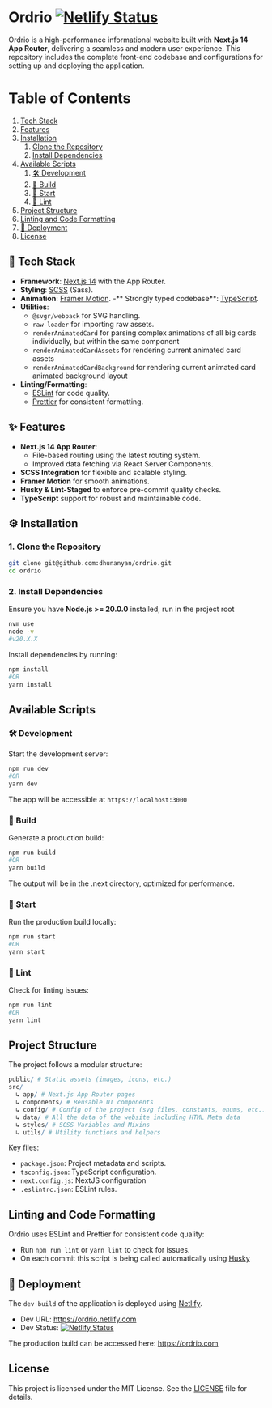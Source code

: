 # Ordrio [![Netlify Status](https://api.netlify.com/api/v1/badges/ec89ac37-1f1e-42ad-bfb6-dd424fdfc95d/deploy-status)](https://app.netlify.com/sites/ordrio/deploys)

Ordrio is a high-performance informational website built with **Next.js 14 App Router**, delivering a seamless and modern user experience. This repository includes the complete front-end codebase and configurations for setting up and deploying the application.

# Table of Contents

1. [Tech Stack](#🔧-tech-stack)
2. [Features](#✨-features)
3. [Installation](#⚙️-installation)
   1. [Clone the Repository](#1-clone-the-repository)
   2. [Install Dependencies](#2-install-dependencies)
4. [Available Scripts](#available-scripts)
   1. [🛠️ Development](#🛠️-development)
   2. [🔨 Build](#🔨-build)
   3. [🚩 Start](#🚩-start)
   4. [🧹 Lint](#🧹-lint)
5. [Project Structure](#project-structure)
6. [Linting and Code Formatting](#linting-and-code-formatting)
7. [🚀 Deployment](#🚀-deployment)
8. [License](#license)

## 🔧 Tech Stack

- **Framework**: [Next.js 14](https://nextjs.org/docs/app) with the App Router.
- **Styling**: [SCSS](https://sass-lang.com/) (Sass).
- **Animation**: [Framer Motion](https://motion.dev/). -** Strongly typed codebase**: [TypeScript](https://www.typescriptlang.org/).
- **Utilities**:
  - `@svgr/webpack` for SVG handling.
  - `raw-loader` for importing raw assets.
  - `renderAnimatedCard` for parsing complex animations of all big cards individually, but within the same component
  - `renderAnimatedCardAssets` for rendering current animated card assets
  - `renderAnimatedCardBackground` for rendering current animated card animated background layout
- **Linting/Formatting**:
  - [ESLint](https://eslint.org/) for code quality.
  - [Prettier](https://prettier.io/) for consistent formatting.

## ✨ Features

- **Next.js 14 App Router**:
  - File-based routing using the latest routing system.
  - Improved data fetching via React Server Components.
- **SCSS Integration** for flexible and scalable styling.
- **Framer Motion** for smooth animations.
- **Husky & Lint-Staged** to enforce pre-commit quality checks.
- **TypeScript** support for robust and maintainable code.

## ⚙️ Installation

### 1. Clone the Repository

```bash
git clone git@github.com:dhunanyan/ordrio.git
cd ordrio
```

### 2. Install Dependencies

Ensure you have **Node.js >= 20.0.0** installed, run in the project root

```bash
nvm use
node -v
#v20.X.X
```

Install dependencies by running:

```bash
npm install
#OR
yarn install
```

## Available Scripts

### 🛠️ Development

Start the development server:

```bash
npm run dev
#OR
yarn dev
```

The app will be accessible at `https://localhost:3000`

### 🔨 Build

Generate a production build:

```bash
npm run build
#OR
yarn build
```

The output will be in the .next directory, optimized for performance.

### 🚩 Start

Run the production build locally:

```bash
npm run start
#OR
yarn start
```

### 🧹 Lint

Check for linting issues:

```bash
npm run lint
#OR
yarn lint
```

## Project Structure

The project follows a modular structure:

```r
public/ # Static assets (images, icons, etc.)
src/
  ↳ app/ # Next.js App Router pages
  ↳ components/ # Reusable UI components
  ↳ config/ # Config of the project (svg files, constants, enums, etc.)
  ↳ data/ # All the data of the website including HTML Meta data
  ↳ styles/ # SCSS Variables and Mixins
  ↳ utils/ # Utility functions and helpers
```

Key files:

- `package.json`: Project metadata and scripts.
- `tsconfig.json`: TypeScript configuration.
- `next.config.js`: NextJS configuration
- `.eslintrc.json`: ESLint rules.

## Linting and Code Formatting

Ordrio uses ESLint and Prettier for consistent code quality:

- Run `npm run lint` or `yarn lint` to check for issues.
- On each commit this script is being called automatically using [Husky](https://typicode.github.io/husky/)

## 🚀 Deployment

The `dev build` of the application is deployed using [Netlify](https://www.netlify.com/).

- Dev URL: https://ordrio.netlify.com
- Dev Status: [![Netlify Status](https://api.netlify.com/api/v1/badges/ec89ac37-1f1e-42ad-bfb6-dd424fdfc95d/deploy-status)](https://app.netlify.com/sites/ordrio/deploys)

The production build can be accessed here: https://ordrio.com

## License

This project is licensed under the MIT License. See the [LICENSE](./LICENSE) file for details.
